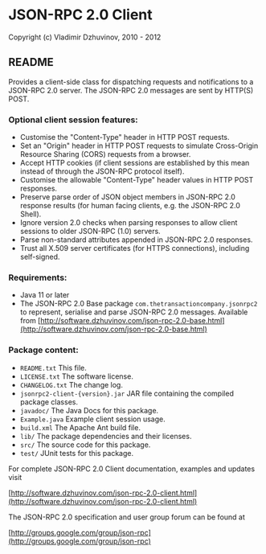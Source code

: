 # JSON-RPC 2.0 Client

Copyright (c) Vladimir Dzhuvinov, 2010 - 2012

## README

Provides a client-side class for dispatching requests and notifications to a JSON-RPC 2.0 server. The JSON-RPC 2.0 messages are sent by HTTP(S) POST.

### Optional client session features:

- Customise the "Content-Type" header in HTTP POST requests.
- Set an "Origin" header in HTTP POST requests to simulate Cross-Origin Resource Sharing (CORS) requests from a browser.
- Accept HTTP cookies (if client sessions are established by this mean instead of through the JSON-RPC protocol itself).
- Customise the allowable "Content-Type" header values in HTTP POST responses.
- Preserve parse order of JSON object members in JSON-RPC 2.0 response results (for human facing clients, e.g. the JSON-RPC 2.0 Shell).
- Ignore version 2.0 checks when parsing responses to allow client sessions to older JSON-RPC (1.0) servers.
- Parse non-standard attributes appended in JSON-RPC 2.0 responses.
- Trust all X.509 server certificates (for HTTPS connections), including self-signed.

### Requirements:

- Java 11 or later
- The JSON-RPC 2.0 Base package `com.thetransactioncompany.jsonrpc2` to represent, serialise and parse JSON-RPC 2.0 messages. Available from [http://software.dzhuvinov.com/json-rpc-2.0-base.html](http://software.dzhuvinov.com/json-rpc-2.0-base.html)

### Package content:

- `README.txt`                    This file.
- `LICENSE.txt`                   The software license.
- `CHANGELOG.txt`                 The change log.
- `jsonrpc2-client-{version}.jar` JAR file containing the compiled package classes.
- `javadoc/`                      The Java Docs for this package.
- `Example.java`                  Example client session usage.
- `build.xml`                     The Apache Ant build file.
- `lib/`                          The package dependencies and their licenses.
- `src/`			              The source code for this package.
- `test/`                         JUnit tests for this package.

For complete JSON-RPC 2.0 Client documentation, examples and updates visit

[http://software.dzhuvinov.com/json-rpc-2.0-client.html](http://software.dzhuvinov.com/json-rpc-2.0-client.html)

The JSON-RPC 2.0 specification and user group forum can be found at

[http://groups.google.com/group/json-rpc](http://groups.google.com/group/json-rpc)
